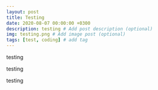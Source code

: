 ```yaml
---
layout: post
title: Testing
date: 2020-08-07 00:00:00 +0300
description: testing # Add post description (optional)
img: testing.png # Add image post (optional)
tags: [test, coding] # add tag
---
```

testing

testing

testing